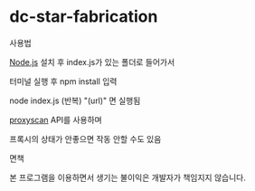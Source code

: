 # dc-star-fabrication

사용법

[Node.js](https://nodejs.org/en/) 설치 후 index.js가 있는 폴더로 들어가서

터미널 실행 후 npm install 입력

node index.js (반복) "(url)" 면 실행됨

[proxyscan](https://www.proxyscan.io/) API를 사용하며 

프록시의 상태가 안좋으면 작동 안할 수도 있음

면책

본 프로그램을 이용하면서 생기는 불이익은 개발자가 책임지지 않습니다.
